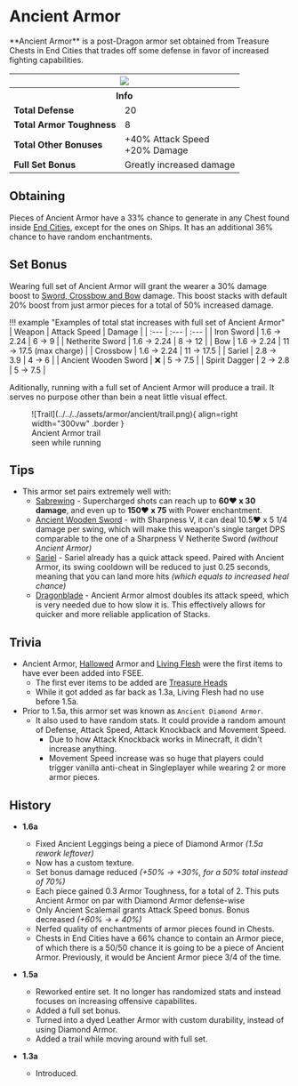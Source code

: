 # Ancient Armor
<div class="result foka-infobox-grid" markdown>
<div markdown class="foka-infobox-text">
**Ancient Armor** is a post-Dragon armor set obtained from Treasure Chests in End Cities that trades off some defense in favor of increased fighting capabilities.</div>
<div class="foka-infobox-table">
  <table id="foka-infobox--item" markdown>
	<tr>
		<th colspan="2" class="foka-infobox--top-image"><img src="../../../assets/armor/ancient/full.png" style="height: auto;"></th>
	</tr>
	<tr>
		<th colspan="2">Info</th>
	</tr>
	<tr>
		<td><b>Total Defense</b></td>
		<td>20</td>
	</tr>
	<tr>
		<td><b>Total Armor Toughness</b></td>
		<td>8</td>
	</tr>
	<tr>
		<td><b>Total Other Bonuses</b></td>
		<td>
			+40% Attack Speed
			<br>
			+20% Damage
		</td>
	</tr>
	<tr>
		<td><b>Full Set Bonus</b></td>
		<td>Greatly increased damage</td>
	</tr>
</table>
</div>
</div>

## Obtaining
Pieces of Ancient Armor have a 33% chance to generate in any Chest found inside [End Cities](../../structures/end_city.md), except for the ones on Ships. It has an additional 36% chance to have random enchantments.

## Set Bonus

Wearing full set of Ancient Armor will grant the wearer a 30% damage boost to <u>Sword, Crossbow and Bow</u> damage. This boost stacks with default 20% boost from just armor pieces for a total of 50% increased damage.

!!! example "Examples of total stat increases with full set of Ancient Armor"
	| Weapon | Attack Speed | Damage |
	| :--- | :--- | :--- |
	| <i class="icon-minecraft icon-minecraft-iron-sword"></i>Iron Sword | 1.6 -> 2.24 | 6 -> 9 |
	| <i class="icon-minecraft icon-minecraft-netherite-sword"></i>Netherite Sword | 1.6 -> 2.24 | 8 -> 12 |
	| <i class="icon-minecraft icon-minecraft-bow"></i>Bow | 1.6 -> 2.24 | 11 -> 17.5 (max charge) |
	| <i class="icon-minecraft icon-minecraft-crossbow"></i>Crossbow | 1.6 -> 2.24 | 11 -> 17.5 |
	| <i class="icon-fsee icon-fsee-sariel"></i>Sariel | 2.8 -> 3.9 | 4 -> 6 |
	| <i class="icon-fsee icon-fsee-ancient-wooden-sword"></i>Ancient Wooden Sword | :x: | 5 -> 7.5 |
	| <i class="icon-fsee icon-fsee-spirit-dagger"></i>Spirit Dagger | 2 -> 2.8 | 5 -> 7.5 |


Aditionally, running with a full set of Ancient Armor will produce a trail. It serves no purpose other than bein a neat little visual effect.
<figure markdown>
  ![Trail](../../../assets/armor/ancient/trail.png){ align=right width="300vw" .border }
  <figcaption>Ancient Armor trail<br>seen while running</figcaption>
</figure>

## Tips

- This armor set pairs extremely well with:
    - <i class="icon-fsee icon-fsee-sabrewing"></i>[Sabrewing](../sabrewing.md) - Supercharged shots can reach up to **60:heart: x 30 damage**, and even up to **150:heart: x 75** with Power enchantment.
    - <i class="icon-fsee icon-fsee-ancient-wooden-sword"></i>[Ancient Wooden Sword](../ancient_wooden_sword.md) - with Sharpness V, it can deal 10.5:heart: x 5 1/4 damage per swing, which will make this weapon's single target DPS comparable to the one of a Sharpness V Netherite Sword *(without Ancient Armor)* 
    - <i class="icon-fsee icon-fsee-sariel"></i>[Sariel](../sariel.md) - Sariel already has a quick attack speed. Paired with Ancient Armor, its swing cooldown will be reduced to just 0.25 seconds, meaning that you can land more hits *(which equals to increased heal chance)*
    - <i class="icon-fsee icon-fsee-dragonblade"></i>[Dragonblade](../dragonblade.md) - Ancient Armor almost doubles its attack speed, which is very needed due to how slow it is. This effectively allows for quicker and more reliable application of Stacks.

## Trivia

- Ancient Armor, [Hallowed](hallowed_armor.md) Armor and [Living Flesh](../living_flesh.md) were the first items to have ever been added into FSEE.
    - The first ever items to be added are [Treasure Heads](../../mechanics/treasure_heads.md)
    - While it got added as far back as 1.3a, Living Flesh had no use before 1.5a.
- Prior to 1.5a, this armor set was known as `Ancient Diamond Armor`.
    - It also used to have random stats. It could provide a random amount of Defense, Attack Speed, Attack Knockback and Movement Speed.
        - Due to how Attack Knockback works in Minecraft, it didn't increase anything.
        - Movement Speed increase was so huge that players could trigger vanilla anti-cheat in Singleplayer while wearing 2 or more armor pieces.

## History
- **1.6a**
	- Fixed Ancient Leggings being a piece of Diamond Armor *(1.5a rework leftover)*
	- Now has a custom texture.
	- Set bonus damage reduced *(+50% -> +30%, for a 50% total instead of 70%)*
	- Each piece gained 0.3 Armor Toughness, for a total of 2. This puts Ancient Armor on par with Diamond Armor defense-wise
	- Only Ancient Scalemail grants Attack Speed bonus. Bonus decreased *(+60% -> + 40%)*
	- Nerfed quality of enchantments of armor pieces found in Chests.
	- Chests in End Cities have a 66% chance to contain an Armor piece, of which there is a 50/50 chance it is going to be a piece of Ancient Armor. Previously, it would be Ancient Armor piece 3/4 of the time.

- **1.5a**
	- Reworked entire set. It no longer has randomized stats and instead focuses on increasing offensive capabilites.
	- Added a full set bonus.
	- Turned into a dyed Leather Armor with custom durability, instead of using Diamond Armor.
	- Added a trail while moving around with full set.

- **1.3a**
	- Introduced.
  